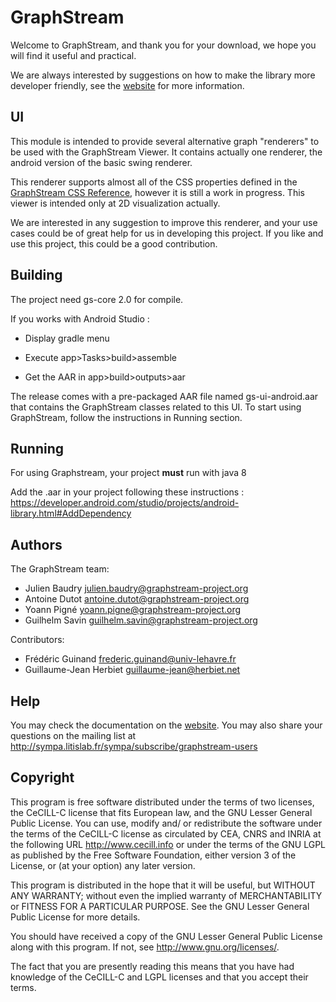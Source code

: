GraphStream
===========

Welcome to GraphStream, and thank you for your download, we hope you will find it useful and practical.

We are always interested by suggestions on how to make the library more developer friendly, see the [website](http://graphstream-project.org) for more information.

UI
--

This module is intended to provide several alternative graph "renderers" to be used with the GraphStream Viewer. It contains actually one renderer, the android version of the basic swing renderer.

This renderer supports almost all of the CSS properties defined in the [GraphStream CSS Reference](http://graphstream-project.org/doc/Tutorials/GraphStream-CSS-Reference_1.0/), however it is still a work in progress. This viewer is intended only at 2D visualization actually.

We are interested in any suggestion to improve this renderer, and your use cases could be of great help for us in developing this project. If you like and use this project, this could be a good contribution.

Building
--------
The project need gs-core 2.0 for compile.

If you works with Android Studio :

- Display gradle menu

- Execute app>Tasks>build>assemble

- Get the AAR in app>build>outputs>aar

The release comes with a pre-packaged AAR file named gs-ui-android.aar that contains the GraphStream classes related to this UI. To start using GraphStream, follow the instructions in Running section.

Running
--------
For using Graphstream, your project <b>must</b> run with java 8

Add the .aar in your project following these instructions : https://developer.android.com/studio/projects/android-library.html#AddDependency


Authors
-------

The GraphStream team:

- Julien Baudry <julien.baudry@graphstream-project.org>
- Antoine Dutot <antoine.dutot@graphstream-project.org>
- Yoann Pigné <yoann.pigne@graphstream-project.org> 
- Guilhelm Savin <guilhelm.savin@graphstream-project.org>

Contributors:

- Frédéric Guinand <frederic.guinand@univ-lehavre.fr>
- Guillaume-Jean Herbiet <guillaume-jean@herbiet.net>

Help
----

You may check the documentation on the [website](http://graphstream-project.org). You may also share your questions on the mailing list at http://sympa.litislab.fr/sympa/subscribe/graphstream-users

Copyright
---------

This program is free software distributed under the terms of two licenses, the CeCILL-C license that fits European law, and the GNU Lesser General Public License. You can  use, modify and/ or redistribute the software under the terms of the CeCILL-C license as circulated by CEA, CNRS and INRIA at the following URL http://www.cecill.info or under the terms of the GNU LGPL as published by the Free Software Foundation, either version 3 of the License, or (at your option) any later version.

This program is distributed in the hope that it will be useful, but WITHOUT ANY WARRANTY; without even the implied warranty of MERCHANTABILITY or FITNESS FOR A PARTICULAR PURPOSE.  See the GNU Lesser General Public License for more details.

You should have received a copy of the GNU Lesser General Public License along with this program.  If not, see http://www.gnu.org/licenses/.

The fact that you are presently reading this means that you have had knowledge of the CeCILL-C and LGPL licenses and that you accept their terms.
